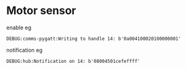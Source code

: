 # Motor sensor

enable eg
```
DEBUG:comms-pygatt:Writing to handle 14: b'0a004100020100000001'
```


notification eg
```
DEBUG:hub:Notification on 14: b'08004501cefeffff'

```
